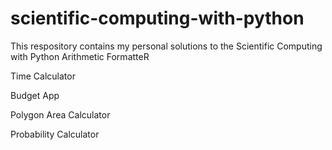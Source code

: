 # scientific-computing-with-python
This respository contains my personal solutions to the Scientific Computing with Python
Arithmetic FormatteR

Time Calculator

Budget App

Polygon Area Calculator

Probability Calculator
